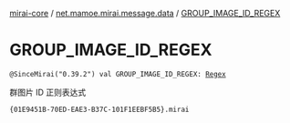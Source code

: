 [mirai-core](../index.md) / [net.mamoe.mirai.message.data](index.md) / [GROUP_IMAGE_ID_REGEX](./-g-r-o-u-p_-i-m-a-g-e_-i-d_-r-e-g-e-x.md)

# GROUP_IMAGE_ID_REGEX

`@SinceMirai("0.39.2") val GROUP_IMAGE_ID_REGEX: `[`Regex`](https://kotlinlang.org/api/latest/jvm/stdlib/kotlin.text/-regex/index.html)

群图片 ID 正则表达式

`{01E9451B-70ED-EAE3-B37C-101F1EEBF5B5}.mirai`

